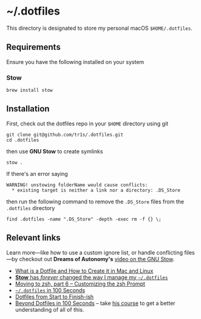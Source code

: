 # ~/.dotfiles

This directory is designated to store my personal macOS `$HOME/.dotfiles`.

## Requirements

Ensure you have the following installed on your system

### Stow

```
brew install stow
```

## Installation

First, check out the dotfiles repo in your `$HOME` directory using git

```
git clone git@github.com/tr1s/.dotfiles.git
cd .dotfiles
```

then use **GNU Stow** to create symlinks

```
stow .
```

If there's an error saying

```
WARNING! unstowing folderName would cause conflicts:
  * existing target is neither a link nor a directory: .DS_Store
```

then run the following command to remove the `.DS_Store` files from the `.dotfiles` directory

```
find .dotfiles -name ".DS_Store" -depth -exec rm -f {} \;
```

## Relevant links

Learn more—like how to use a custom ignore list, or handle conflicting files—by checkout out **Dreams of Autonomy's** [video on the GNU Stow](https://youtu.be/y6XCebnB9gs).

- [What is a Dotfile and How to Create it in Mac and Linux](https://www.freecodecamp.org/news/dotfiles-what-is-a-dot-file-and-how-to-create-it-in-mac-and-linux/)
- [**Stow** has _forever_ changed the way I manage my `~/.dotfiles`](https://youtu.be/y6XCebnB9gs)
- [Moving to zsh, part 6 – Customizing the zsh Prompt](https://scriptingosx.com/2019/07/moving-to-zsh-06-customizing-the-zsh-prompt/)
- [`~/.dotfiles` in 100 Seconds](https://youtu.be/r_MpUP6aKiQ)
- [Dotfiles from Start to Finish-ish](https://www.udemy.com/course/dotfiles-from-start-to-finish-ish/)
- [Beyond Dotfiles in 100 Seconds](https://github.com/eieioxyz/Beyond-Dotfiles-in-100-Seconds/blob/master/README.md) – take [his course](https://www.udemy.com/course/dotfiles-from-start-to-finish-ish/) to get a better understanding of all of this.
